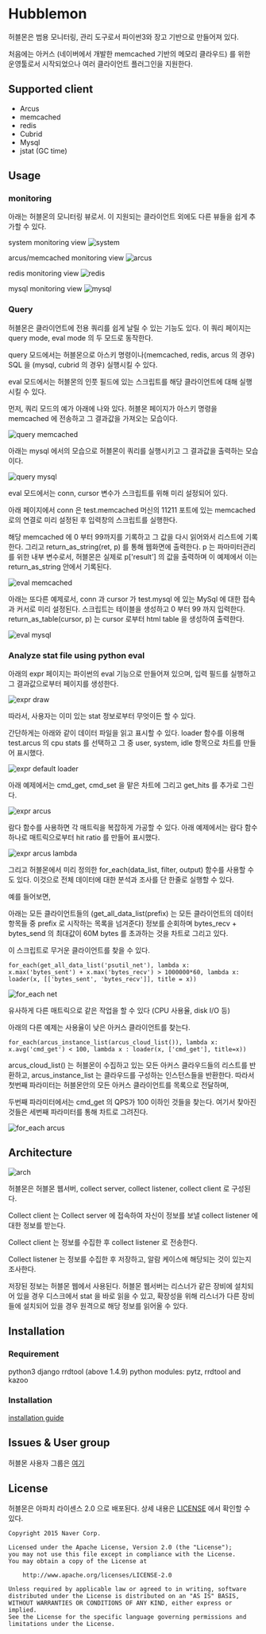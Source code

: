 # Hubblemon

허블몬은 범용 모니터링, 관리 도구로서 파이썬3와 장고 기반으로 만들어져 있다.

처음에는 아커스 (네이버에서 개발한 memcached 기반의 메모리 클라우드) 를 위한 운영툴로서 시작되었으나 여러 클라이언트 플러그인을 지원한다.

## Supported client

* Arcus
* memcached
* redis
* Cubrid
* Mysql
* jstat (GC time)


## Usage

### monitoring

아래는 허블몬의 모니터링 뷰로서.
이 지원되는 클라이언트 외에도 다른 뷰들을 쉽게 추가할 수 있다.

system monitoring view
![system](doc/img/rm_psutil.png)

arcus/memcached monitoring view
![arcus](doc/img/rm_arcus.png)

redis monitoring view
![redis](doc/img/rm_redis.png)

mysql monitoring view
![mysql](doc/img/rm_mysql.png)


### Query

허블몬은 클라이언트에 전용 쿼리를 쉽게 날릴 수 있는 기능도 있다.
이 쿼리 페이지는 query mode, eval mode 의 두 모드로 동작한다.

query 모드에서는 허블몬으로 아스키 명령이나(memcached, redis, arcus 의 경우) SQL 을 (mysql, cubrid 의 경우) 실행시킬 수 있다.

eval 모드에서는 허블몬의 인풋 필드에 있는 스크립트를 해당 클라이언트에 대해 실행시킬 수 있다.

먼저, 쿼리 모드의 예가 아래에 나와 있다. 허블몬 페이지가 아스키 명령을 memcached 에 전송하고 그 결과값을 가져오는 모습이다.

![query memcached](doc/img/rm_query_memcached.png)

아래는 mysql 에서의 모습으로 허블몬이 쿼리를 실행시키고 그 결과값을 출력하는 모습이다.

![query mysql](doc/img/rm_query_mysql.png)


eval 모드에서는 conn, cursor 변수가 스크립트를 위해 미리 설정되어 있다.

아래 페이지에서 conn 은 test.memcached 머신의 11211 포트에 있는 memcached 로의 연결로 미리 설정된 후 입력창의 스크립트를 실행한다.

해당 memcached 에 0 부터 99까지를 기록하고 그 값을 다시 읽어와서 리스트에 기록한다.
그리고 return_as_string(ret, p) 를 통해 웹화면에 출력한다.
p 는 파마미터관리를 위한 내부 변수로서, 허블몬은 실제로 p['result'] 의 값을 출력하며 이 예제에서 이는 return_as_string 안에서 기록된다.

![eval memcached](doc/img/rm_eval_memcached.png)

아래는 또다른 예제로서,
conn 과 cursor 가 test.mysql 에 있는 MySql 에 대한 접속과 커서로 미리 설정된다.
스크립트는 테이블을 생성하고 0 부터 99 까지 입력한다.
return_as_table(cursor, p) 는 cursor 로부터 html table 을 생성하여 출력한다.

![eval mysql](doc/img/rm_eval_mysql.png)





### Analyze stat file using python eval

아래의 expr 페이지는 파이썬의 eval 기능으로 만들어져 있으며, 입력 필드를 실행하고 그 결과값으로부터 페이지를 생성한다.

![expr draw](doc/img/rm_expr_draw.png)

따라서, 사용자는 이미 있는 stat 정보로부터 무엇이든 할 수 있다.

간단하게는 아래와 같이 데이터 파일을 읽고 표시할 수 있다. loader 함수를 이용해 test.arcus  의 cpu stats 를 선택하고 그 중 user, system, idle 항목으로 차트를 만들어 표시했다.

![expr default loader](doc/img/rm_expr_default_loader.png)

아래 예제에서는 cmd_get, cmd_set 을 맡은 차트에 그리고 get_hits 를 추가로 그린다.

![expr arcus](doc/img/rm_expr_arcus.png)

람다 함수를 사용하면 각 매트릭을 복잡하게 가공할 수 있다.
아래 예제에서는 람다 함수 하나로 매트릭으로부터 hit ratio 를 만들어 표시했다.

![expr arcus lambda](doc/img/rm_expr_arcus_lambda.png)


그리고 허블몬에서 미리 정의한 for_each(data_list, filter, output) 함수를 사용할 수도 있다.
이것으로 전체 데이터에 대한 분석과 조사를 단 한줄로 실행할 수 있다.

예를 들어보면,

아래는 모든 클라이언트들의 (get_all_data_list(prefix) 는 모든 클라이언트의 데이터 항목들 중 prefix 로 시작하는 목록을 넘겨준다) 정보를 순회하며 bytes_recv + bytes_send 의 최대값이 60M bytes 를 초과하는 것을 차트로 그리고 있다. 

이 스크립트로 무거운 클라이언트를 찾을 수 있다.

	for_each(get_all_data_list('psutil_net'), lambda x: x.max('bytes_sent') + x.max('bytes_recv') > 1000000*60, lambda x: loader(x, [['bytes_sent', 'bytes_recv']], title = x))

![for_each net](doc/img/rm_for_each_net.png)

유사하게 다른 매트릭으로 같은 작업을 할 수 있다 (CPU 사용율, disk I/O 등)

아래의 다른 예제는 사용율이 낮은 아커스 클라이언트를 찾는다.

	for_each(arcus_instance_list(arcus_cloud_list()), lambda x: x.avg('cmd_get') < 100, lambda x : loader(x, ['cmd_get'], title=x))

arcus_cloud_list() 는 허블몬이 수집하고 있는 모든 아커스 클라우드들의 리스트를 반환하고, arcus_instance_list 는 클라우드를 구성하는 인스턴스들을 반환한다. 따라서 첫번째 파라미터는 허블몬안의 모든 아커스 클라이언트를 목록으로 전달하며,

두번째 파라미터에서는 cmd_get 의 QPS가 100 이하인 것들을 찾는다. 여기서 찾아진 것들은 세번째 파라미터를 통해 차트로 그려진다.

![for_each arcus](doc/img/rm_for_each_arcus.png)



## Architecture

![arch](doc/img/rm_arch.png)

허블몬은 허블몬 웹서버, collect server, collect listener, collect client 로 구성된다.

Collect client 는 Collect server 에 접속하여 자신이 정보를 보낼 collect listener 에 대한 정보를 받는다.

Collect client 는 정보를 수집한 후 collect listener 로 전송한다.

Collect listener 는 정보를 수집한 후 저장하고, 알람 케이스에 해당되는 것이 있는지 조사한다.

저장된 정보는 허블몬 웹에서 사용된다.
허블몬 웹서버는 리스너가 같은 장비에 설치되어 있을 경우 디스크에서 stat 을 바로 읽을 수 있고, 확장성을 위해 리스너가 다른 장비들에 설치되어 있을 경우 원격으로 해당 정보를 읽어올 수 있다.




## Installation

### Requirement

python3
django
rrdtool (above 1.4.9)
python modules: pytz, rrdtool and kazoo


### Installation

[installation guide](doc/install.md)


## Issues & User group

허블몬 사용자 그룹은 [여기](https://groups.google.com/forum/#!forum/hubblemon)


## License

허블몬은 아파치 라이센스 2.0 으로 배포된다.
상세 내용은 [LICENSE](LICENSE) 에서 확인할 수 있다.

```
Copyright 2015 Naver Corp.

Licensed under the Apache License, Version 2.0 (the "License");
you may not use this file except in compliance with the License.
You may obtain a copy of the License at

    http://www.apache.org/licenses/LICENSE-2.0

Unless required by applicable law or agreed to in writing, software
distributed under the License is distributed on an "AS IS" BASIS,
WITHOUT WARRANTIES OR CONDITIONS OF ANY KIND, either express or implied.
See the License for the specific language governing permissions and
limitations under the License.
```
